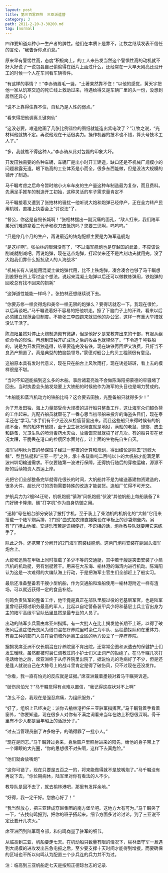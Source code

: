 ```yaml
---
layout: post
title: 第三百零四节　三亚派遣营
category: 3
path: 2011-2-20-3-30200.md
tag: [normal]
---
```


四诈要知道众种小一生产者的脾性。他们在本质卜是靠不，江牧之继续发表不信任的言论，“我告诉你点消息。”

原来早有警惕性高，态度“积极向上。的工人来告发当然这个警惧性高的动机就不好大好说了一说包磊自己偷偷得在纸片上画过什么，还经常在一大早天刚亮还没开工的时候一个人在车间看车辆零件。

“有这样的事情？！”李赤骑眉毛一竖，“土著果然靠不住！”以他的感觉，黄天宇把他一家从饥寒交迫的死亡线上救助过来，待遇给得又是车辆厂里的头一份，没想到居然还异心！

“说不上靠得住靠不住，自私乃是人性的弱点。”

“看来得把他调离关键岗仙”

“这没必要，难道他画了几张比例错位的图纸就能造出紫电改了？”江牧之说，“光材料他就搞不定。再说他现在干活很卖力。操作机器的技术也不错，算头号技术工人了。”

“多，我就瞧不得这种人。”李赤骑从此对包磊的印象大坏。

开发田独需要的各种车辆，车辆厂是出小时开工建造，缺口还是不机械厂规模小的问题暴露无遗。眼下临高的工业体系是小而全，很多东西能做，但是没法大规模的铺开了制造。

马千瞩考虑之后命令暂时缩小火车车皮的生产量这种车制造最为复杂，而且费料。先满足手推车的制造开工初始，这种灵活的车子需求量肯定不

马千瞩接着又遭到了张拍林的骚扰一他听说大炮和炮弹已经停产，正在全力转产民用机械，直接上执委会上“讨说法”了，

“督公，你这是自毁长城啊！”张相林摆出一副沉痛的面孔，“敌人打来，我们陆军弟兄们难道拿着二代矛和砍刀去抵抗吗？您要三思啊，呜呜呜。”

“只是停几个月的生产，再说最近的铸炮配额主要是为海军造舰炮

“是这样啊”。张拍林的眼泪没有了，“不过海军舰炮也是穿越国的武备，不应该说削减就削减吧。再说炮弹，现在这点炮弹，打起仗来还不是片刻功夫就用完。没了大炮我们靠什么抵抗敌人的人海战术”

“机械长有人说能用混凝土做炮弹代用，比不上铁炮弹，凑合凑合也够了马千瞩想到姜野在凹上写过这个想法。说起来混凝土炮弹以后还可以做教练弹用，铁炮弹的回收总有找不回来的损耗”

“这弹道性能能一样吗？。张拍林还想继续说下去。

“你要苏修一样妾得炮和美帝一样无限的炮弹么？要得话就忍一下。我现在很忙，以后再谈吧。”马千瞩说着好不容易的把他哄走。擦了下脑门子上的汗珠，看来以后必须建立规范会见制度。不能张三李四跑来就进他的办公室，这样一有重大举措就没法干活了。

陈海阳虽然对停止火炮制造颇有微辞，但是他好歹是党教育出来的干部，有服从组织命令的惯性。再想到田独开矿成功之后的收益也就释然了。“下令造千吨铁船的，说是为开发田独造得，结果要造完没有铁，现在缺铁再回炉又浪费，只好当不良资产搁置了。真是典型的拍脑袋领导。”蒙德对船台上的贝工程颇很有意见。

这船原本具有发时代意义，现在只在船台上风吹雨打，现在诱迹斑斑，看上去的模样很是不堪。

“当时不知道能搞到这么多的木船。事后诸葛亮谁不会做陈海阳把蒙德的牢骚堵了回去。当时执委会头脑发烧要上大铁船的时候他作为海军的头目也是竭力赞成的。

“木船能和蒸汽机动力的铁船比吗？这会要去田独，光整备船只就得多少！”

为了开发田独，海上力量部受命大规模的进行船只整备工作，这让海军众们超负荷的工作起来。光配齐船员就颇花了一番心思当初带船来投奔的海盗头目们，现在泰半还在“学习。”水手们有不少还没从检瘦营里出来。而且这些船只来得时候有的帆缆不全，有的船体有破损，至于卫生状况简直就是地狱，满船的老鼠、蟑螂、皮虫和跳蚤，光卫生队的喷消毒药水灭虫、放毒饵灭鼠就搞了好几次。有的船只实在状况太糟，干脆丢在港口的检瘦区水面封存，让上面的生物先自生自灭。

海军以明秋为首的参谋班子经过一整夜的计算和规划，得出结论是除去“迅鲸大鲸”、型登陆艇和“三亚一号”之外，承十条载重吨二百吨以卜的大帆船才能满足第波州圳切输送需求。不仅要随第一波进行保障，还得执行随后的穿梭运输，源源不断的后续物资人员运上岸。

光把它们全部整备完毕就得花很长的时间，大帆船并不是为输送基建物资建造的，很多大件、超长尺寸的货物需要特殊的改造才能装货。造船厂忙得不可开交。

护航兵力为2艘84汪轮，机帆炮舰“镇海”风帆炮舰“伏波”其他帆船上每船装备了8门好磅卡隆炮、礁“打字机”作为自身防御之用。

“迅鲸”号在船台部分安装了披打字机，至于装上了柴油机的机帆化的“大鲸”它用来搭载一个陆军炮兵排，2门螃"曲式加农炮直接架设在甲板上的沙袋炮垒内。另有"门"掩山地榴。安游乐市若是识相便好，不识相的话，炮兵教导队就要用它来练手了。

除此之外，还携带了分解开的2门海军前装线膛炮。这两门炮将安装在鹿回头海军炮台上。

大鲸和迅熊在甲板上同时搭载了多少不等的交通艇，其中若干艘是突击安装了小蒸汽机的机动艇，另有划艇若干。用来在大东海、榆林港的海湾内进行机动。陈海阳认为这是一次难得的大编队海上行动，于是把海军士官生们全部赶上了船实习。

最后还准备整备若干艘小型帆船，作为交通船和渔船使用一榆林港附近一样有渣场，可以就近获得一定的食品补给。

何鸣负责陆军的整备工作，他毕竟是真正在部队里服过役的老基层军官，也是陆军里曾经获得过职务最高的军人，比起以自宅警备装甲兵少将和基层士兵士官出身为主的陆军高级军官队伍里显然是最专业的人员了。

出动的陆军步兵营由席亚州指挥。有一大批人在比上揭发他长期不上班，以得了破伤风后遗症怕光畏风为借口混在疗养院里时袅仁为军队、远程勘探队和在重体力、有毒工种的部门人员在百仞城外远离工业区的地方设立了一座疗养院。

据揭发席亚洲不仅长期混在疗养院里不肯出院，还常常企图和派遣去的保健护士们发生暧昧，虽然都被时袅仁调教过的小护士们义正词严的拒绝了。在马千瞩几次打电话给他之后，席亚洲终于从疗养院里出院了，据说怕光的毛病好了不少，但是还是逢人就说自己在大鲸号上的战斗里肯定是得了破伤风，只不过现在还没发作。

“你看，我一直有怕光的反应就是证据。”席亚洲戴着墨镜对着马千瞩哭诉道。

“破伤风怕光？”马干瞩觉得有点难以置信，“我记得这症状对不上啊”

“怎么不会，我现在是强忍病痛，为组织服务，”

“好了，组织上已经决定：派你去榆林港担任三亚驻军指挥官。”马千瞩背着手看着窗外，“你要知道，现在很多人对你有不满之词看来当年在防上积怨很深啊。骨干里有不少人都是当年昭上的活跃分子。”

“过去当管理员删了许多帖子，的确得罪了一批小人。”

“现在是同志。”马千瞩转过身来，身后窗户里照射进来的阳先，给他的身子带上了一个耀眼的大光圈，“你的思想很不对头啊，这样下去真危险。”

“他们就会放嘴炮”

“这你可错了，现在只要是五百之一的，将来能做得就不是放嘴炮了。”马千瞩没有再说下去，“你长期病休，陆军里对你有看法的人不少。

教导队是回不去了，就去榆林港吧，那里有发挥余地。”

“好得，我一定干好。您放心好了！”

“我当然放心，把三亚建成穿越集团的南方堡垒吧。这地方大有可为。”马千瞩笑了一下，“去找何鸣报到，把你的班子搭起来。细节方面多讨论讨论。到了三亚说不定还要开几次火。”

席亚洲回到陆军司令部，和何鸣商量了驻军的细节。

从临高到三亚，帆船要走七天。在机动船只数量有限的情况下，榆林堡守军一旦遇到大规模的进攻发出告急电报之后，至少要支撑十天时间才能得到增援。而要确保的区域也不所以何鸣认为配置三个步兵连的兵力并不为过。

注：临高到三亚帆船走七天是按照正德琼台志的记录.
